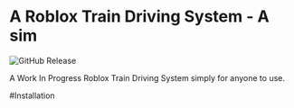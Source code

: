 # A Roblox Train Driving System - A sim
![GitHub Release](https://img.shields.io/github/release/jake-baxter/rblx-train-driving-system/all.svg?style=flat)

A Work In Progress Roblox Train Driving System simply for anyone to use.

#Installation